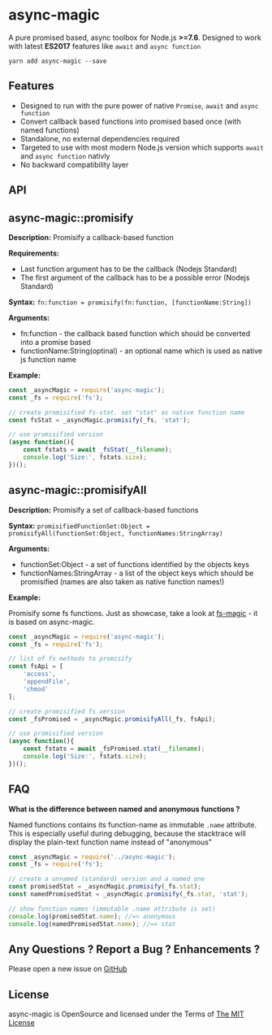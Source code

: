 async-magic
=========================

A pure promised based, async toolbox for Node.js **>=7.6**. Designed to work with latest **ES2017** features like `await` and `async function`

```
yarn add async-magic --save
```

Features
------------------------------

* Designed to run with the pure power of native `Promise`, `await` and `async function`
* Convert callback based functions into promised based once (with named functions)
* Standalone, no external dependencies required
* Targeted to use with most modern Node.js version which supports `await` and `async function` nativly
* No backward compatibility layer

API
------------------------------


async-magic::promisify
------------------------------

**Description:** Promisify a callback-based function

**Requirements:**

 * Last function argument has to be the callback (Nodejs Standard)
 * The first argument of the callback has to be a possible error (Nodejs Standard)

**Syntax:** `fn:function = promisify(fn:function, [functionName:String])`

**Arguments:**

 * fn:function - the callback based function which should be converted into a promise based
 * functionName:String(optinal) - an optional name which is used as native js function name

**Example:**

```js
const _asyncMagic = require('async-magic');
const _fs = require('fs');

// create promisified fs-stat. set "stat" as native function name
const fsStat = _asyncMagic.promisify(_fs, 'stat');

// use promisified version
(async function(){
    const fstats = await _fsStat(__filename);
    console.log('Size:', fstats.size);
})();
```

async-magic::promisifyAll
------------------------------

**Description:** Promisify a set of callback-based functions

**Syntax:** `promisifiedFunctionSet:Object = promisifyAll(functionSet:Object, functionNames:StringArray)`

**Arguments:**

 * functionSet:Object - a set of functions identified by the objects keys
 * functionNames:StringArray - a list of the object keys which should be promisified (names are also taken as native function names!)

**Example:**

Promisify some fs functions. Just as showcase, take a look at [fs-magic](https://www.npmjs.com/package/fs-magic) - it is based on async-magic.

```js
const _asyncMagic = require('async-magic');
const _fs = require('fs');

// list of fs methods to promisify
const fsApi = [
    'access',
    'appendFile',
    'chmod'
];

// create promisified fs version
const _fsPromised = _asyncMagic.promisifyAll(_fs, fsApi);

// use promisified version
(async function(){
    const fstats = await _fsPromised.stat(__filename);
    console.log('Size:', fstats.size);
})();
```

FAQ
------------------------------

**What is the difference between named and anonymous functions ?**

Named functions contains its function-name as immutable `.name` attribute. This is especially useful during debugging, because the stacktrace will display the plain-text function name instead of "anonymous"

```js
const _asyncMagic = require('../async-magic');
const _fs = require('fs');

// create a unnamed (standard) version and a named one
const promisedStat = _asyncMagic.promisify(_fs.stat);
const namedPromisedStat = _asyncMagic.promisify(_fs.stat, 'stat');

// show function names (immutable .name attribute is set)
console.log(promisedStat.name); //=> anonymous
console.log(namedPromisedStat.name); //=> stat
```

Any Questions ? Report a Bug ? Enhancements ?
---------------------------------------------
Please open a new issue on [GitHub](https://github.com/AndiDittrich/Node.async-magic/issues)

License
-------
async-magic is OpenSource and licensed under the Terms of [The MIT License](LICENSE.md)